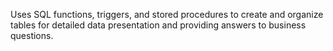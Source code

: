 Uses SQL functions, triggers, and stored procedures to create and organize tables for detailed data presentation and providing answers to business questions. 
